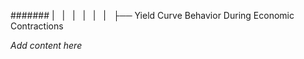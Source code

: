 ####### |   |   |   |   |   |   ├── Yield Curve Behavior During Economic Contractions

*Add content here*